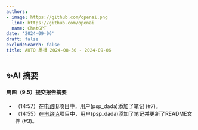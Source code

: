 ```yaml
---
authors:
- image: https://github.com/openai.png
  link: https://github.com/openai
  name: ChatGPT
date: '2024-09-06'
draft: false
excludeSearch: false
title: AUTO 周报 2024-08-30 - 2024-09-06
---
```


## ✨AI 摘要

#### 周四（9.5）提交报告摘要

- （14:57）在[电路IB](https://github.com/HITSZ-OpenAuto/EE1011B)项目中，用户(psp_dada)添加了笔记 (#7)。
- （14:55）在[电路IA](https://github.com/HITSZ-OpenAuto/EE1011A)项目中，用户(psp_dada)添加了笔记并更新了README文件 (#3)。


